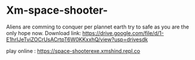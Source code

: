 # Xm-space-shooter-

Aliens are comming to conquer per plannet earth try to safe as you are the only hope now. Download link:
https://drive.google.com/file/d/1-E1hrIJeTviZOCrUsACrtpT6W0KKxxhQ/view?usp=drivesdk

play online :
https://space-shooterexe.xmshind.repl.co
